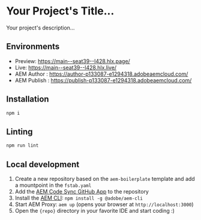 # Your Project's Title...
Your project's description...

## Environments
- Preview: https://main--seat39--l428.hlx.page/
- Live: https://main--seat39--l428.hlx.live/
- AEM Author : https://author-p133087-e1294318.adobeaemcloud.com/
- AEM Publish : https://publish-p133087-e1294318.adobeaemcloud.com/

## Installation

```sh
npm i
```

## Linting

```sh
npm run lint
```

## Local development

1. Create a new repository based on the `aem-boilerplate` template and add a mountpoint in the `fstab.yaml`
1. Add the [AEM Code Sync GitHub App](https://github.com/apps/aem-code-sync) to the repository
1. Install the [AEM CLI](https://github.com/adobe/helix-cli): `npm install -g @adobe/aem-cli`
1. Start AEM Proxy: `aem up` (opens your browser at `http://localhost:3000`)
1. Open the `{repo}` directory in your favorite IDE and start coding :)
